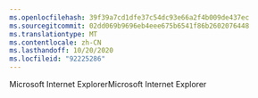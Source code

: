 ```yaml
---
ms.openlocfilehash: 39f39a7cd1dfe37c54dc93e66a2f4b009de437ec
ms.sourcegitcommit: 02dd069b9696eb4eee675b6541f86b2602076448
ms.translationtype: MT
ms.contentlocale: zh-CN
ms.lasthandoff: 10/20/2020
ms.locfileid: "92225286"
---
```

<span data-ttu-id="7cd58-101">Microsoft Internet Explorer</span><span class="sxs-lookup"><span data-stu-id="7cd58-101">Microsoft Internet Explorer</span></span>